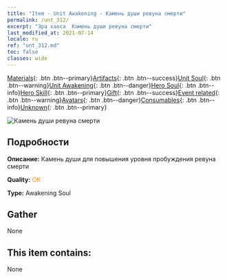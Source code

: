```yaml
---
title: "Item - Unit Awakening - Камень души ревуна смерти"
permalink: /unt_312/
excerpt: "Эра хаоса  Камень души ревуна смерти"
last_modified_at: 2021-07-14
locale: ru
ref: "unt_312.md"
toc: false
classes: wide
---
```

 [Materials](/ItemsRU/){: .btn .btn--primary}[Artifacts](/ItemsRU/Artifacts/){: .btn .btn--success}[Unit Soul](/ItemsRU/UnitSoul/){: .btn .btn--warning}[Unit Awakening](/ItemsRU/UnitAwakening/){: .btn .btn--danger}[Hero Soul](/ItemsRU/HeroSoul/){: .btn .btn--info}[Hero Skill](/ItemsRU/HeroSkill/){: .btn .btn--primary}[Gift](/ItemsRU/Gift/){: .btn .btn--success}[Event related](/ItemsRU/Events/){: .btn .btn--warning}[Avatars](/ItemsRU/Avatars/){: .btn .btn--danger}[Consumables](/ItemsRU/Consumables/){: .btn .btn--info}[Unknown](/ItemsRU/Unknown/){: .btn .btn--primary}

 ![Камень души ревуна смерти](/images/u/tia_kuangzhanshi.jpg)

## Подробности
 **Описание:** Камень души для повышения уровня пробуждения ревуна смерти

 **Quality:** <span style="color: #FF8C00">OK</span>

 **Type:** Awakening Soul

## Gather

  None

## This item contains:

  None

